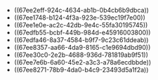 - ((67ee2eff-924c-4634-ab1b-0b4cb6b9dbca))
- ((67ee1748-b124-4f3a-923e-539ec19f7e00))
- ((67ee1e0e-ac2c-42db-9e4c-55fa30195745))
- ((67edfb55-bcbf-449b-984d-e45916003800))
- ((67edfa46-8a37-4584-b9f7-9c23c61ddeab))
- ((67ee8357-aa66-4da9-8165-c1e9694dbd90))
- ((67ee30c0-2e2b-4688-936d-781819ab9f51))
- ((67ee7e6b-6a60-45e2-a3c3-a78a6ecdbbde))
- ((67ee8271-78b9-4da0-b4c9-23493d5a1f2a))